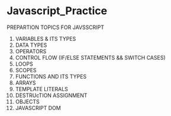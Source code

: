 # Javascript_Practice

PREPARTION TOPICS FOR JAVSSCRIPT

1. VARIABLES & ITS TYPES
2. DATA TYPES
3. OPERATORS
4. CONTROL FLOW (IF/ELSE STATEMENTS && SWITCH CASES)
5. LOOPS
6. SCOPES
7. FUNCTIONS AND ITS TYPES
8. ARRAYS
9. TEMPLATE LITERALS
10. DESTRUcTION ASSIGNMENT
11. OBJECTS
12. JAVASCRIPT DOM